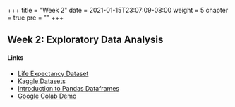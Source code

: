 +++
title = "Week 2"
date = 2021-01-15T23:07:09-08:00
weight = 5
chapter = true
pre = "<b></b>"
+++

## Week 2: Exploratory Data Analysis

#### Links
  - [Life Expectancy Dataset](https://github.com/DS4B/Class-Files/blob/main/Life%20Expectancy%20Data.csv)
  - [Kaggle Datasets](https://www.kaggle.com/datasets)
  - [Introduction to Pandas Dataframes](https://www.sharpsightlabs.com/blog/pandas-dataframe/)
  - [Google Colab Demo](https://colab.research.google.com/drive/1VG2vyh0yFn8mHV3qCbQ0iMvwm1coR16l?usp=sharing)
